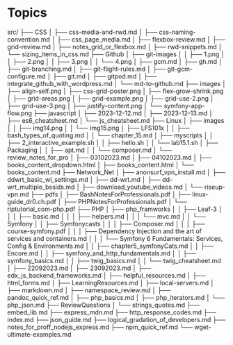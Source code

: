 # Topics

src/
├── CSS
│   ├── css-media-and-rwd.md
│   ├── css-naming-convention.md
│   ├── css_page_media.md
│   ├── flexbox-review.md
│   ├── grid-review.md
│   ├── notes_grid_or_flexbox.md
│   ├── rwd-snippets.md
│   └── sizing_items_in_css.md
├── Github
│   ├── git-images
│   │   ├── 1.png
│   │   ├── 2.png
│   │   ├── 3.png
│   │   └── 4.png
│   ├── gcm.md
│   ├── gh.md
│   ├── git-branching.md
│   ├── git-flight-rules.md
│   ├── git-gcm-configure.md
│   ├── git.md
│   ├── gitpod.md
│   ├── integrate_github_with_wordpress.md
│   └── md-to-github.md
├── images
│   ├── align-self.png
│   ├── css-grid-poster.png
│   ├── flex-grow-shrink.png
│   ├── grid-areas.png
│   ├── grid-example.png
│   ├── grid-use-2.png
│   ├── grid-use-3.png
│   ├── justify-content.png
│   └── symfony-app-flow.png
├── javascript
│   ├── 2023-12-12.md
│   ├── 2023-12-13.md
│   ├── es6_cheatsheet.md
│   └── js_cheatsheet.md
├── Linux
│   ├── images
│   │   ├── img14.png
│   │   └── img15.png
│   ├── LFS101x
│   │   ├── bash_types_of_quoting.md
│   │   └── chapter_15.md
│   ├── myscripts
│   │   ├── 2_interactive_example.sh
│   │   ├── hello.sh
│   │   └── lab15.1.sh
│   ├── Packaging
│   │   ├── apt.md
│   │   └── composer.md
│   └── review_notes_for_pro
│       ├── 03102023.md
│       ├── 04102023.md
│       ├── books_content_dropdown.html
│       ├── books_content.html
│       └── books_content.md
├── Network_Net
│   ├── anonsurf_vpn_install.md
│   ├── ddwrt_basic_wl_settings.md
│   ├── dd-wrt.md
│   ├── dd-wrt_multiple_bssids.md
│   ├── download_youtube_videos.md
│   └── riseup-vpn.md
├── pdfs
│   ├── BashNotesForProfessionals.pdf
│   ├── linux-guide_dr0.ch.pdf
│   ├── PHPNotesForProfessionals.pdf
│   └── riptutorial_com-php.pdf
├── PHP
│   ├── php_framworks
│   │   ├── Leaf-3
│   │   │   ├── basic.md
│   │   │   ├── helpers.md
│   │   │   └── mvc.md
│   │   └── Symfony
│   │       ├── Symfonycasts
│   │       │   ├── Composer.md
│   │       │   ├── course-symfony.pdf
│   │       │   ├── Dependency Injection and the art of services and containers.md
│   │       │   └── Symfony 6 Fundamentals: Services, Config & Environments.md
│   │       ├── chapter5_symfonyCats.md
│   │       ├── Encore.md
│   │       ├── symfony_and_http_fundamentals.md
│   │       ├── symfony_basics.md
│   │       ├── twig_basics.md
│   │       └── twig_cheatsheet.md
│   ├── 22092023.md
│   ├── 23092023.md
│   ├── edx_js_backend_frameworks.md
│   ├── helpful_resources.md
│   ├── html_forms.md
│   ├── LearningResources.md
│   ├── local-servers.md
│   ├── markdown.md
│   ├── namespace_review.md
│   ├── pandoc_quick_ref.md
│   ├── php_basics.md
│   ├── php_iterators.md
│   └── php_json.md
├── ReviewQuestions
│   └── strings_quotes.md
├── embed_lib.md
├── express_mdn.md
├── http_response_codes.md
├── index.md
├── json_guide.md
├── logical_gradation_of_developers.md
├── notes_for_proff_nodejs_express.md
├── npm_quick_ref.md
└── wget-ultimate-examples.md